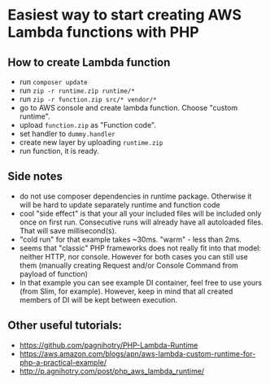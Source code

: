 # Easiest way to start creating AWS Lambda functions with PHP

## How to create Lambda function 
- run `composer update`
- run `zip -r runtime.zip runtime/*`
- run `zip -r function.zip src/* vendor/*`
- go to AWS console and create lambda function. Choose "custom runtime".
- upload `function.zip` as "Function code".
- set handler to `dummy.handler`
- create new layer by uploading `runtime.zip`
- run function, it is ready.

## Side notes
- do not use composer dependencies in runtime package. Otherwise it will be hard to update separately runtime and function code
- cool "side effect" is that your all your included files will be included only once on first run. Consecutive runs will already have all autoloaded files. That will save millisecond(s).
- "cold run" for that example takes ~30ms. "warm" - less than 2ms. 
- seems that "classic" PHP frameworks does not really fit into that model: neither HTTP, nor console. However for both cases you can still use them (manually creating Request and/or Console Command from payload of function)
- In that example you can see example DI container, feel free to use yours (from Slim, for example). However, keep in mind that all created members of DI will be kept between execution. 

## Other useful tutorials:
- https://github.com/pagnihotry/PHP-Lambda-Runtime
- https://aws.amazon.com/blogs/apn/aws-lambda-custom-runtime-for-php-a-practical-example/
- http://p.agnihotry.com/post/php_aws_lambda_runtime/